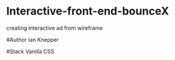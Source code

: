 # Interactive-front-end-bounceX
creating interactive ad from wireframe

#Author
Ian Knepper

#Stack
Vanilla CSS
